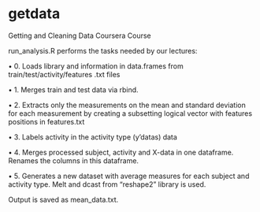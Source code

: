 # getdata
Getting and Cleaning Data Coursera Course

run_analysis.R performs the tasks needed by our lectures:

•	0. Loads library and information in data.frames from train/test/activity/features .txt files

•	1. Merges train and test data via rbind.

•	2. Extracts only the measurements on the mean and standard deviation for each measurement by creating a subsetting logical vector with features positions in features.txt

•	3. Labels activity in the activity type (y’datas) data

•	4. Merges processed subject, activity and X-data in one dataframe. Renames the columns in this dataframe.

•	5. Generates a new dataset with average measures for each subject and activity type. Melt and dcast from “reshape2” library is used. 

Output is saved as mean_data.txt.
